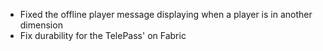 * Fixed the offline player message displaying when a player is in another dimension
* Fix durability for the TelePass' on Fabric